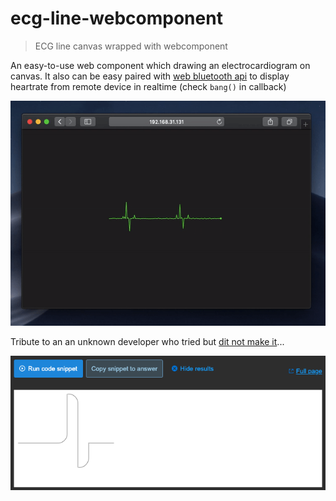 # ecg-line-webcomponent

> ECG line canvas wrapped with webcomponent

An easy-to-use web component which drawing an electrocardiogram on canvas. It also can be easy paired with [web bluetooth api](https://webbluetoothcg.github.io/web-bluetooth/#introduction-examples) to display heartrate from remote device in realtime (check `bang()` in callback)

![good solution](assets/img/good-solution.gif)

Tribute to an an unknown developer who tried but [dit not make it](https://stackoverflow.com/questions/40014999/animate-ecg-pulse-line-builded-with-border-and-border-radius)...

![bad solution](assets/img/bad-solution.png)